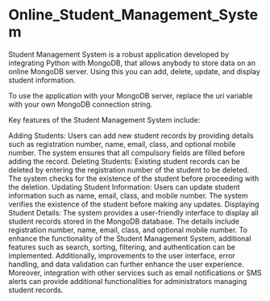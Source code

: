 # Online_Student_Management_System
Student Management System is a robust application developed by integrating Python with MongoDB, that allows anybody to store data on an online MongoDB server. Using this you can add, delete, update, and display student information.

To use the application with your MongoDB server, replace the uri variable with your own MongoDB connection string.

Key features of the Student Management System include:

Adding Students: Users can add new student records by providing details such as registration number, name, email, class, and optional mobile number. The system ensures that all compulsory fields are filled before adding the record.
Deleting Students: Existing student records can be deleted by entering the registration number of the student to be deleted. The system checks for the existence of the student before proceeding with the deletion.
Updating Student Information: Users can update student information such as name, email, class, and mobile number. The system verifies the existence of the student before making any updates.
Displaying Student Details: The system provides a user-friendly interface to display all student records stored in the MongoDB database. The details include registration number, name, email, class, and optional mobile number.
To enhance the functionality of the Student Management System, additional features such as search, sorting, filtering, and authentication can be implemented. Additionally, improvements to the user interface, error handling, and data validation can further enhance the user experience. Moreover, integration with other services such as email notifications or SMS alerts can provide additional functionalities for administrators managing student records.
